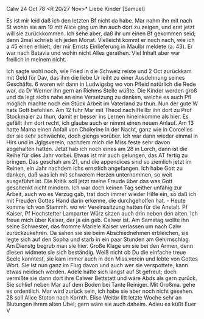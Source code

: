  Calw 24 Oct 78
 <R 20/27 Nov>*
Liebe Kinder [Samuel]

Es ist mir leid daß ich den letzten Bf nicht da habe. Mar nahm ihn mit nach St wohin sie am 19 mit Alice ging um ihn auch dort zu zeigen, und erst jetzt will sie zurückkommen. Ich sehe aber, daß ihr um einen Bf gekommen seid; denn 2mal schrieb ich jeden Monat. Vielleicht kommt er noch nach, wie ich a 45 einen erhielt, der mir Ernsts Einlieferung in Maulbr meldete (a. 43). Er war nach Batavia und wohin nicht Alles gerathen. Viel Inhalt aber war freilich in meinem nicht.

Ich sagte wohl noch, wie Fried in die Schweiz reiste und 2 Oct zurückkam mit Geld für Dav, das ihm die liebe Ur leiht zu einer Ausdehnung seines Geschäfts. 6 waren wir dann in Ludwigsbg wo von Pfleid natürlich die Rede war, da Dr Werner ihn gern an Riehms Stelle wüßte. Die Kinder werden groß und da legt sichs nahe an eine Versetzung zu denken, welche es auch Pfl möglich machte noch ein Stück Arbeit im Vaterland zu thun. Nun der gute W hats Gott befohlen. Am 12 fuhr Mar mit Theod nach Heilbr ihn dort zu Prof Stockmaier zu thun, damit er besser ins Lernen hineinkomme als hier. Es gefällt ihm dort recht, ich glaube auch er nimmt einen neuen Anlauf. Am 13 hatte Mama einen Anfall von Cholerine in der Nacht, ganz wie in Corcelles der sie sehr schwächte, doch giengs vorüber. Ich war dann wieder einmal in Hirs und in Jglgsverein, nachdem mich die Miss.feste sehr davon abgehalten hatten. Jetzt hab ich noch eines am 28 in Lorch, dann ist die Reihe für dies Jahr vorbei. Etwas ist mir auch gelungen, das AT fertig zu bringen. Das geschah am 21, und die appendices sind so ziemlich jetzt im Reinen, ein Jahr nachdem ichs ernstlich angefangen. Ich habe Gott zu danken, daß was ich mit schwerem Herzen unternommen, so weit ausgeführt ist. Die Kritik soll jetzt meine Freude über das was Gott geschenkt nicht mindern. Ich war doch keinen Tag seither unfähig zur Arbeit, auch wo es Verzug gab, trat doch immer wieder Hilfe ein, so daß ich mit Freuden Gottes Hand darin erkenne, die durchgeholfen hat. - Heute komme ich von Stammh. wo wir Vereinssitzung hatten für die Anstalt. Pf Kaiser, Pf Hochstetter Lamparter Würz sitzen auch drin neben den alten. Ich freue mich über Kaiser, der ja ein geb. Calwer ist. Am Samstag wollte ihn seine Schwester, das fromme Mariele Kaiser verlassen um nach Calw zurückzukehren. Da sahen sie sie beim Abschiednehmen erbleichen, sie legte sich auf den Sopha und starb in ein paar Stunden am Gehirnschlag. Am Dienstg begrub man sie hier. Große Klage um sie bei den Armen, denn diesen widmete sie sich beständig. Weiß nicht ob Du die einfache treue Seele kanntest, sie kam immer auch in den Miss.verein und lebte von Gottes Wort. Sie ist nun ganz im Flug davon und auch wer sie verspottete, kann etwas neidisch werden. Adele hatte sich längst auf St gefreut; doch vermißte sie dann dort ihre Calwer Bettstatt und wäre Abds als gern zurück. Sie schlief neben Mar auf dem Boden bei Tante Reiniger. Mit Großma. gehe es ordentlich. Mar wird zurück sein, ich habe sie aber noch nicht gesehen. 28 soll Alice Stoton nach Kornth. Elise Weitbr litt letzte Woche sehr an Blutungen ihrem alten Übel; gern wäre sie auch daheim. 
 Adieu es küßt Euer V
